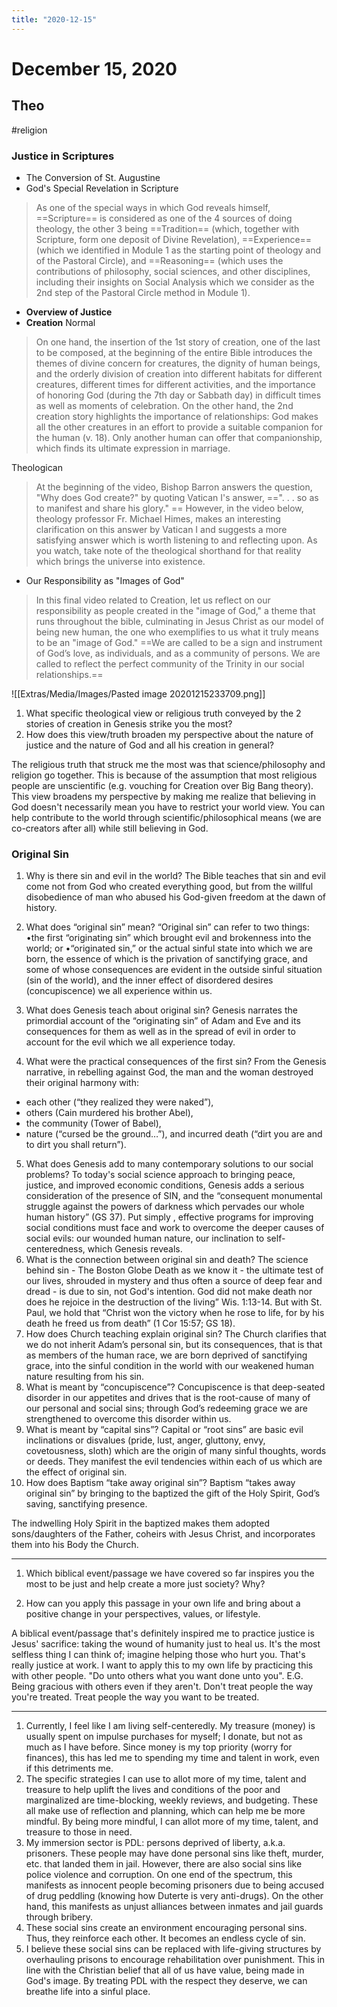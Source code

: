 ```yaml
---
title: "2020-12-15"
---
```


# December 15, 2020
## Theo
#religion
### Justice in Scriptures
- The Conversion of St. Augustine
- God's Special Revelation in Scripture
> As one of the special ways in which God reveals himself, ==Scripture== is considered as one of the 4 sources of doing theology, the other 3 being ==Tradition== (which, together with Scripture, form one deposit of Divine Revelation), ==Experience== (which we identified in Module 1 as the starting point of theology and of the Pastoral Circle), and ==Reasoning== (which uses the contributions of philosophy, social sciences, and other disciplines, including their insights on Social Analysis which we consider as the 2nd step of the Pastoral Circle method in Module 1). 
- **Overview of Justice**
- **Creation**
Normal
> On one hand, the insertion of the 1st story of creation, one of the last to be composed, at the beginning of the entire Bible introduces the themes of divine concern for creatures, the dignity of human beings, and the orderly division of creation into different habitats for different creatures, different times for different activities, and the importance of honoring God (during the 7th day or Sabbath day) in difficult times as well as moments of celebration.
> On the other hand, the 2nd creation story highlights the importance of relationships: God makes all the other creatures in an effort to provide a suitable companion for the human (v. 18). Only another human can offer that companionship, which finds its ultimate expression in marriage. 

Theologican
> At the beginning of the video, Bishop Barron answers the question, "Why does God create?" by quoting Vatican I's answer, ==". . . so as to manifest and share his glory." ==
> However, in the video below, theology professor Fr. Michael Himes, makes an interesting clarification on this answer by Vatican I and suggests a more satisfying answer which is worth listening to and reflecting upon. As you watch, take note of the theological shorthand for that reality which brings the universe into existence.
- Our Responsibility as "Images of God"
> In this final video related to Creation, let us reflect on our responsibility as people created in the "image of God," a theme that runs throughout the bible, culminating in Jesus Christ as our model of being new human, the one who exemplifies to us what it truly means to be an "image of God."  ==We are called to be a sign and instrument of God’s love, as individuals, and as a community of persons. We are called to reflect the perfect community of the Trinity in our social relationships.==

![[Extras/Media/Images/Pasted image 20201215233709.png]]

1. What specific theological view or religious truth conveyed by the 2 stories of creation in Genesis strike you the most?
3. How does this view/truth broaden my perspective about the nature of justice and the nature of God and all his creation in general?

The religious truth that struck me the most was that science/philosophy and religion go together. This is because of the assumption that most religious people are unscientific (e.g. vouching for Creation over Big Bang theory). This view broadens my perspective by making me realize that believing in God doesn't necessarily mean you have to restrict your world view. You can help contribute to the world through scientific/philosophical means (we are co-creators after all) while still believing in God.

### Original Sin
1.  Why is there sin and evil in the world?
The Bible teaches that sin and evil come not from God who created everything good, but from the willful disobedience of man who abused his God-given freedom at the dawn of history.
2. What does “original sin” mean?
“Original sin” can refer to two things:
•the first “originating sin” which brought evil and brokenness into the world; or 
•“originated sin,” or the actual sinful state into which we are born, the essence of which is the privation of sanctifying grace, and some of whose consequences are evident in the outside  sinful  situation (sin of  the  world),  and  the inner  effect  of  disordered  desires (concupiscence) we all experience within us.
3. What does Genesis teach about original sin? 
Genesis narrates the primordial account of the “originating sin” of Adam and Eve and its consequences for them as well as in the spread of evil in order to account for the evil which we all experience today.

4. What were the practical consequences of the first sin?
From the Genesis narrative, in rebelling against God, the man and the woman destroyed their original harmony with:
- each other (“they realized they were naked”),
- others (Cain murdered his brother Abel),
- the community (Tower of Babel),
- nature (“cursed be the ground…”),
and incurred death (“dirt you are and to dirt you shall return”).
5. What does Genesis add to many contemporary solutions to our social problems?
To today's social science approach to bringing peace, justice, and improved economic conditions, Genesis adds a serious consideration of the presence of SIN, and the “consequent monumental struggle against the powers of darkness which pervades our whole human history” (GS 37).
Put simply , effective programs for improving social conditions must face and work to overcome the deeper causes of social evils: our wounded human nature, our inclination to self-centeredness, which Genesis reveals.
6. What is the connection between original sin and death?
The science behind sin - The Boston Globe
Death as we know it -  the ultimate test of our lives, shrouded in mystery and thus often a source of deep fear and dread -  is due to sin, not God's intention.  God did not make death nor does he rejoice in the destruction of the living” Wis. 1:13-14. But with St. Paul, we hold that “Christ won the victory when he rose to life, for by his death he freed us from death” (1 Cor 15:57; GS 18).
7. How does Church teaching explain original sin? 
The Church clarifies that we do not inherit Adam’s personal sin, but its consequences, that is that as members of the human race, we are born deprived of sanctifying grace, into the sinful condition in the world with our weakened human nature resulting from his sin.
8. What is meant by “concupiscence”?
Concupiscence is that deep-seated disorder in our appetites and drives that is the root-cause of many of our personal and social sins; through God’s redeeming grace we are strengthened to overcome this disorder within us.
9. What is meant by “capital sins”?
Capital or “root sins” are basic evil inclinations or disvalues (pride, lust, anger, gluttony, envy, covetousness, sloth) which are the origin of many sinful thoughts, words or deeds. They manifest the evil tendencies within each of us which are the effect of original sin.
10. How does Baptism “take away original sin”?
Baptism “takes away original sin” by bringing to the baptized the gift of the Holy Spirit, God’s saving, sanctifying presence. 

The indwelling Holy Spirit in the baptized makes them adopted sons/daughters of the Father, coheirs with Jesus Christ, and incorporates them into his Body the Church.

-----

1. Which biblical event/passage we have covered so far inspires you the most to be just and help create a more just society? Why?

2. How can you apply this passage in your own life and bring about a positive change in your  perspectives, values, or lifestyle.

A biblical event/passage that's definitely inspired me to practice justice is Jesus' sacrifice: taking the wound of humanity just to heal us. It's the most selfless thing I can think of; imagine helping those who hurt you. That's really justice at work. I want to apply this to my own life by practicing this with other people. "Do unto others what you want done unto you". E.G. Being gracious with others even if they aren't. Don't treat people the way you're treated. Treat people the way you want to be treated.

--- 
1. Currently, I feel like I am living self-centeredly. My treasure (money) is usually spent on impulse purchases for myself; I donate, but not as much as I have before. Since money is my top priority (worry for finances), this has led me to spending my time and talent in work, even if this detriments me.  
2. The specific strategies I can use to allot more of my time, talent and treasure to help uplift the lives and conditions of the poor and marginalized are time-blocking, weekly reviews, and budgeting. These all make use of reflection and planning, which can help me be more mindful. By being more mindful, I can allot more of my time, talent, and treasure to those in need.
3. My immersion sector is PDL: persons deprived of liberty, a.k.a. prisoners. These people may have done personal sins like theft, murder, etc. that landed them in jail. However, there are also social sins like police violence and corruption. On one end of the spectrum, this manifests as innocent people becoming prisoners due to being accused of drug peddling (knowing how Duterte is very anti-drugs). On the other hand, this manifests as unjust alliances between inmates and jail guards through bribery.
4. These social sins create an environment encouraging personal sins. Thus, they reinforce each other. It becomes an endless cycle of sin.
5. I believe these social sins can be replaced with life-giving structures by overhauling prisons to encourage rehabilitation over punishment. This in line with the Christian belief that all of us have value, being made in God's image. By treating PDL with the respect they deserve, we can breathe life into a sinful place.